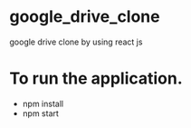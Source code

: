 # google_drive_clone
google drive clone by using react js

# To run the application.
- npm install
- npm start
